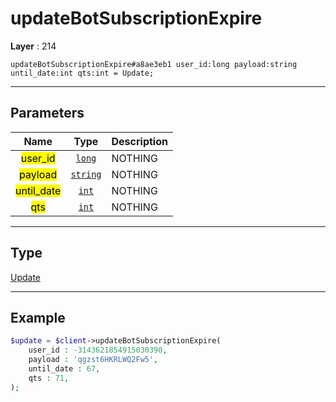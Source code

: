 # updateBotSubscriptionExpire

**Layer** : 214

```tl
updateBotSubscriptionExpire#a8ae3eb1 user_id:long payload:string until_date:int qts:int = Update;
```

---

## Parameters

| Name | Type | Description |
| :---: | :---: | :--- |
| <mark>user_id</mark> | [`long`](type/long) | NOTHING |
| <mark>payload</mark> | [`string`](type/string) | NOTHING |
| <mark>until_date</mark> | [`int`](type/int) | NOTHING |
| <mark>qts</mark> | [`int`](type/int) | NOTHING |

---

## Type

[Update](type/Update)

---

## Example

```php
$update = $client->updateBotSubscriptionExpire(
	user_id : -3143621854915030390,
	payload : 'qgzst6HKRLWQ2Fw5',
	until_date : 67,
	qts : 71,
);
```